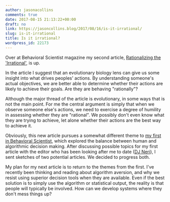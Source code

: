 ```yaml
---
author: jasonacollins
comments: true
date: 2017-08-15 21:13:22+00:00
draft: no
link: https://jasoncollins.blog/2017/08/16/is-it-irrational/
slug: is-it-irrational
title: Is it irrational?
wordpress_id: 22173
---
```


Over at Behavioral Scientist magazine my second article, [Rationalizing the 'Irrational'](http://behavioralscientist.org/rationalizing-the-irrational/), is up.

In the article I suggest that an evolutionary biology lens can give us some insight into what drives peoples' actions. By understanding someone's actual objectives, we are better able to determine whether their actions are likely to achieve their goals. Are they are behaving "rationally"?

Although the major thread of the article is evolutionary, in some ways that is not the main point. For me the central argument is simply that when we observe someone else's actions, we need to exercise a degree of humility in assessing whether they are "rational". We possibly don't even know what they are trying to achieve, let alone whether their actions are the best way to achieve it.

Obviously, this new article pursues a somewhat different theme to [my first in Behavioral Scientist](http://behavioralscientist.org/dont-touch-computer/), which explored the balance between human and algorithmic decision making. After discussing possible topics for my first article with the editor who has been looking after me to date ([DJ Neri](http://behavioralscientist.org/author/dj/)), I sent sketches of two potential articles. We decided to progress both.

My plan for my next article is to return to the themes from the first. I've recently been thinking and reading about algorithm aversion, and why we resist using superior decision tools when they are available. Even if the best solution is to simply use the algorithm or statistical output, the reality is that people will typically be involved. How can we develop systems where they don't mess things up?
